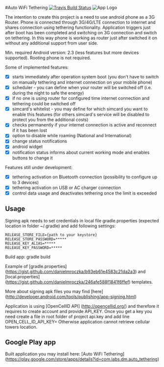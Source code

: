 #Auto WiFi Tethering [![Travis Build Status](https://travis-ci.org/danielmroczka/auto-tethering.png?branch=master)](https://travis-ci.org/danielmroczka/auto-tethering)
![App Logo](https://lh3.googleusercontent.com/GwGTGX5OuwMvOlg10Vemwk6x_Pd8EKsbpy-x9pV-t-EI29FCdFXzUH5PV64b2HRVtNCh=h80) 

The intention to create this project is a need to use android phone as a 3G Router. 
Phone is connected through 3G/4G/LTE connection to internet and shares connection using tethering functionality. 
Application triggers just after boot has been completed and switching on 3G connection and switch on tethering.
In this way phone is working as router just after switched it on without any additional support from user side.

Min. required Android version: 2.3 (less features but more devices supported). Rooting phone is not required.

Some of implemented features:
- [x] starts immediately after operation system boot (you don't have to switch on manually tethering and internet connection on your mobile phone)
- [x] scheduler - you can define when your router will be switched off (i.e. during the night to safe the energy)
- [x] if no one is using router for configured time internet connection and tethering could be switched off
- [x] simcard's whitelist - you may define for which simcard you want to enable this features (for others simcard's service will be disabled to protect you from the additional costs)
- [x] checks permanently if your internet connection is active and reconnect if it has been lost
- [x] option to disable while roaming (National and International)
- [x] change status notifications
- [x] android widget 
- [x] notification status informs about current working mode and enables buttons to change it

Features still under development:
- [x] tethering activation on Bluetooth connection (possibility to configure up to 3 devices)
- [x] tethering activation on USB or AC charger connection
- [x] control data usage and deactivates tethering once the limit is exceeded

## Usage
Signing apk needs to set credentials in local file gradle.properties (expected location in folder ~/.gradle) and add following settings:
```
RELEASE_STORE_FILE={path to your keystore}
RELEASE_STORE_PASSWORD=*****
RELEASE_KEY_ALIAS=*****
RELEASE_KEY_PASSWORD=*****
```
Build app: gradle build

Example of [gradle.properties] (https://gist.github.com/danielmroczka/b93eb61e4583c21da2a3) and [local.properties] (https://gist.github.com/danielmroczka/246afe588f1841f6ffef) templates.

More about signing apk files you may find [here] (http://developer.android.com/tools/publishing/app-signing.html)

Application is using [OpenCellID API] (http://opencellid.org/) and therefore it requires to create account and provide API_KEY.
Once you get a key you need create a file in root folder of project api.key and add line OPEN_CELL_ID_API_KEY=<your key>
Otherwise application cannot retrieve cellular towers location.

## Google Play app
Built application you may install here: [Auto WiFi Tethering] (https://play.google.com/store/apps/details?id=com.labs.dm.auto_tethering)
